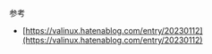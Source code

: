 参考
- [https://valinux.hatenablog.com/entry/20230112](https://valinux.hatenablog.com/entry/20230112)
